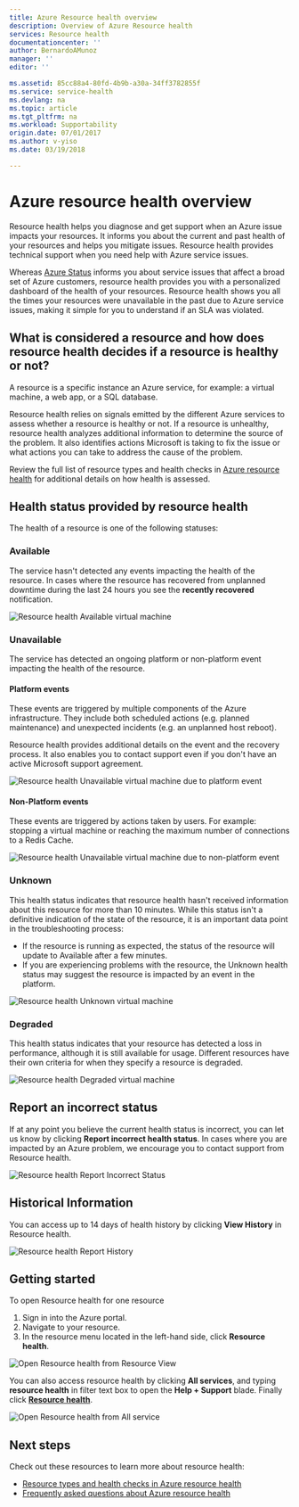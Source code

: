 ```yaml
---
title: Azure Resource health overview
description: Overview of Azure Resource health
services: Resource health
documentationcenter: ''
author: BernardoAMunoz
manager: ''
editor: ''

ms.assetid: 85cc88a4-80fd-4b9b-a30a-34ff3782855f
ms.service: service-health
ms.devlang: na
ms.topic: article
ms.tgt_pltfrm: na
ms.workload: Supportability
origin.date: 07/01/2017
ms.author: v-yiso
ms.date: 03/19/2018

---
```

# Azure resource health overview
 
Resource health helps you diagnose and get support when an Azure issue impacts your resources. It informs you about the current and past health of your resources and helps you mitigate issues. Resource health provides technical support when you need help with Azure service issues.

Whereas [Azure Status](https://status.azure.com) informs you about service issues that affect a broad set of Azure customers, resource health provides you with a personalized dashboard of the health of your resources. Resource health shows you all the times your resources were unavailable in the past due to Azure service issues, making it simple for you to understand if an SLA was violated. 

## What is considered a resource and how does resource health decides if a resource is healthy or not?
A resource is a specific instance an Azure service, for example: a virtual machine, a web app, or a SQL database.

Resource health relies on signals emitted by the different Azure services to assess whether a resource is healthy or not. If a resource is unhealthy, resource health analyzes additional information to determine the source of the problem. It also identifies actions Microsoft is taking to fix the issue or what actions you can take to address the cause of the problem. 

Review the full list of resource types and health checks in [Azure resource health](resource-health-checks-resource-types.md) for additional details on how health is assessed.

## Health status provided by resource health
The health of a resource is one of the following statuses:

### Available
The service hasn't detected any events impacting the health of the resource. In cases where the resource has recovered from unplanned downtime during the last 24 hours you see the **recently recovered** notification.

![Resource health Available virtual machine](./media/resource-health-overview/Available.png)

### Unavailable
The service has detected an ongoing platform or non-platform event impacting the health of the resource.

#### Platform events
These events are triggered by multiple components of the Azure infrastructure. They include both scheduled actions (e.g. planned maintenance) and unexpected incidents (e.g. an unplanned host reboot).

Resource health provides additional details on the event and the recovery process. It also enables you to contact support even if you don't have an active Microsoft support agreement.

![Resource health Unavailable virtual machine due to platform event](./media/resource-health-overview/Unavailable.png)

#### Non-Platform events
These events are triggered by actions taken by users. For example: stopping a virtual machine or reaching the maximum number of connections to a Redis Cache.

![Resource health Unavailable virtual machine due to non-platform event](./media/resource-health-overview/Unavailable_NonPlatform.png)

### Unknown
This health status indicates that resource health hasn't received information about this resource for more than 10 minutes. While this status isn't a definitive indication of the state of the resource, it is an important data point in the troubleshooting process:
* If the resource is running as expected, the status of the resource will update to Available after a few minutes.
* If you are experiencing problems with the resource, the Unknown health status may suggest the resource is impacted by an event in the platform.

![Resource health Unknown virtual machine](./media/resource-health-overview/Unknown.png)

### Degraded
This health status indicates that your resource has detected a loss in performance, although it is still available for usage.
Different resources have their own criteria for when they specify a resource is degraded.

![Resource health Degraded virtual machine](./media/resource-health-overview/degraded.png)

## Report an incorrect status
If at any point you believe the current health status is incorrect, you can let us know by clicking **Report incorrect health status**. In cases where you are impacted by an Azure problem, we encourage you to contact support from Resource health. 

![Resource health Report Incorrect Status](./media/resource-health-overview/incorrect-status.png)

## Historical Information
You can access up to 14 days of health history by clicking **View History** in Resource health. 

![Resource health Report History](./media/resource-health-overview/history-blade.png)

## Getting started
To open Resource health for one resource
1.	Sign in into the Azure portal.
2.	Navigate to your resource.
3.	In the resource menu located in the left-hand side, click **Resource health**.

![Open Resource health from Resource View](./media/resource-health-overview/from-resource-blade.png)

You can also access resource health by clicking **All services**, and typing **resource health** in filter text box to open the **Help + Support** blade. Finally click [**Resource health**](https://ms.portal.azure.cn/#blade/Microsoft_Azure_Monitoring/AzureMonitoringBrowseBlade/resourceHealth).

![Open Resource health from All service](./media/resource-health-overview/FromOtherServices.png)

## Next steps

Check out these resources to learn more about resource health:
-  [Resource types and health checks in Azure resource health](resource-health-checks-resource-types.md)
-  [Frequently asked questions about Azure resource health](resource-health-faq.md)




